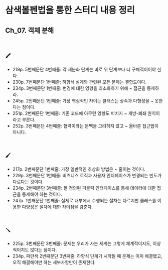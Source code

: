 # 삼색볼펜법을 통한 스터디 내용 정리

## Ch_07. 객체 분해

<br>

### 🖍

- 219p. 5번째문단 4번째줄: 각 세분화 단계는 바로 위 단계보다 더 구체적이어야 한다.
- 230p. 7번째문단 1번째줄: 하향식 설계와 관련된 모든 문제는 결합도이다.
- 234p. 3번째문단 1번째줄: 변경에 대한 영향을 최소화하기 위해 ~ 접근을 통제하라.
- 245p. 2번째문단 1번째줄: 가장 핵심적인 차이는 클래스는 상속과 다형성을 ~ 못한다는 점이다.
- 251p. 2번째문단 1번째줄: 기존 코드에 아무런 영향도 미치지 ~ 개방-폐쇄 원칙이라고 부른다.
- 252p. 3번째문단 4번째줄: 협력이라는 문맥을 고려하지 않고 ~ 올바른 접근법이 아니다.

<br>

### 🖌

- 217p. 2번째문단 1번째줄: 가장 일반적인 추상화 방법은 ~ 줄이는 것이다.
- 229p. 3번째문단 1번째줄: 비즈니스 로직과 사용자 인터페이스가 변경되는 빈도가 다르다는 것이다.
- 234p. 2번째문단 3번째줄: 잘 정의된 퍼블릭 인터페이스를 통해 데이터에 대한 접근을 통제해야 하는 것이다.
- 247p. 1번째문단 1번째줄: 실제로 내부에서 수행되는 절차는 다르지만 클래스를 이용한 다양성은 절차에 대한 차이점을 감춘다.

<br>

### 🪛

- 225p. 3번째문단 3번째줄: 문제는 우리가 사는 세계는 그렇게 체계적이지도, 이상적이지도 않다는 점이다.
- 234p. 파란색 2번째문단 3번째줄: 하향식 단계가 시작될 때 문제는 이미 해결됐고, 오직 해결해야만 하는 세부사항만이 존재한다.
